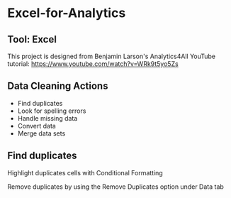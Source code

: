 # Excel-for-Analytics

## Tool: Excel
This project is designed from Benjamin Larson's Analytics4All YouTube tutorial: https://www.youtube.com/watch?v=WRk9t5yo5Zs

## Data Cleaning Actions
* Find duplicates
* Look for spelling errors
* Handle missing data
* Convert data
* Merge data sets

## Find duplicates
<p>Highlight duplicates cells with Conditional Formatting</p>
<p>Remove duplicates by using the Remove Duplicates option under Data tab</p>




